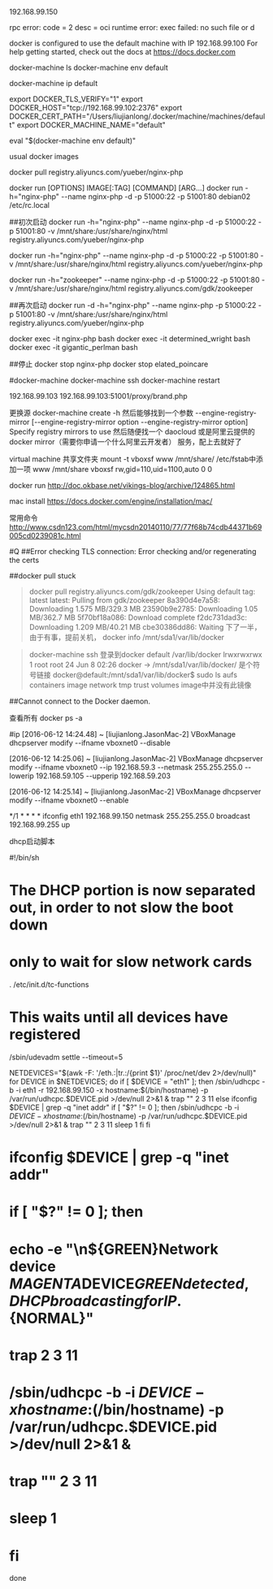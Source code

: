 192.168.99.150

rpc error: code = 2 desc = oci runtime error: exec failed: no such file or d

docker is configured to use the default machine with IP 192.168.99.100
For help getting started, check out the docs at https://docs.docker.com

docker-machine ls
docker-machine env default

docker-machine ip default

export DOCKER_TLS_VERIFY="1"
export DOCKER_HOST="tcp://192.168.99.102:2376"
export DOCKER_CERT_PATH="/Users/liujianlong/.docker/machine/machines/default"
export DOCKER_MACHINE_NAME="default"

eval "$(docker-machine env default)"

usual
docker images



docker pull registry.aliyuncs.com/yueber/nginx-php

docker run [OPTIONS] IMAGE[:TAG] [COMMAND] [ARG...]
docker run -h="nginx-php" --name nginx-php -d -p 51000:22 -p 51001:80 debian02 /etc/rc.local 

##初次启动
docker run -h="nginx-php" --name nginx-php -d -p 51000:22 -p 51001:80 -v /mnt/share:/usr/share/nginx/html registry.aliyuncs.com/yueber/nginx-php

docker run -h="nginx-php" --name nginx-php -d -p 51000:22 -p 51001:80 -v /mnt/share:/usr/share/nginx/html registry.aliyuncs.com/yueber/nginx-php

docker run -h="zookeeper" --name nginx-php -d -p 51000:22 -p 51001:80 -v /mnt/share:/usr/share/nginx/html registry.aliyuncs.com/gdk/zookeeper


##再次启动
docker run -d -h="nginx-php" --name nginx-php -p 51000:22 -p 51001:80 -v /mnt/share:/usr/share/nginx/html registry.aliyuncs.com/yueber/nginx-php



docker exec -it nginx-php bash
docker exec -it determined_wright bash
docker exec -it gigantic_perlman bash

##停止
docker stop nginx-php
docker stop elated_poincare

#docker-machine
docker-machine ssh
docker-machine restart

192.168.99.103
192.168.99.103:51001/proxy/brand.php

更换源
docker-machine create -h
然后能够找到一个参数 --engine-registry-mirror [--engine-registry-mirror option --engine-registry-mirror option] Specify registry mirrors to use
然后随便找一个 daocloud 或是阿里云提供的 docker mirror（需要你申请一个什么阿里云开发者） 服务，配上去就好了


virtual machine 共享文件夹
mount -t vboxsf www /mnt/share/
/etc/fstab中添加一项
www /mnt/share vboxsf rw,gid=110,uid=1100,auto 0 0


docker run
http://doc.okbase.net/vikings-blog/archive/124865.html


mac install
https://docs.docker.com/engine/installation/mac/

常用命令
http://www.csdn123.com/html/mycsdn20140110/77/77f68b74cdb44371b69005cd0239081c.html


#Q
##Error checking TLS connection: Error checking and/or regenerating the certs

##docker pull stuck

>docker pull registry.aliyuncs.com/gdk/zookeeper
Using default tag: latest
latest: Pulling from gdk/zookeeper
8a390d4e7a58: Downloading 1.575 MB/329.3 MB
23590b9e2785: Downloading  1.05 MB/362.7 MB
5f70bf18a086: Download complete
f2dc731dad3c: Downloading 1.209 MB/40.21 MB
cbe30386dd86: Waiting
下了一半，由于有事，提前关机，
>docker info
/mnt/sda1/var/lib/docker

>docker-machine ssh
登录到docker default
/var/lib/docker
lrwxrwxrwx    1 root     root            24 Jun  8 02:26 docker -> /mnt/sda1/var/lib/docker/
是个符号链接
docker@default:/mnt/sda1/var/lib/docker$ sudo ls
aufs        containers  image       network     tmp         trust       volumes
image中并没有此镜像


##Cannot connect to the Docker daemon.






查看所有
docker ps -a





#ip
[2016-06-12 14:24.48]  ~
[liujianlong.JasonMac-2]  VBoxManage dhcpserver modify --ifname vboxnet0 --disable

[2016-06-12 14:25.06]  ~
[liujianlong.JasonMac-2]  VBoxManage dhcpserver modify --ifname vboxnet0 --ip 192.168.59.3 --netmask 255.255.255.0 --lowerip 192.168.59.105 --upperip 192.168.59.203

[2016-06-12 14:25.14]  ~
[liujianlong.JasonMac-2]  VBoxManage dhcpserver modify --ifname vboxnet0 --enable


*/1 * * * * ifconfig eth1 192.168.99.150 netmask 255.255.255.0 broadcast 192.168.99.255 up

dhcp启动脚本





#!/bin/sh
# The DHCP portion is now separated out, in order to not slow the boot down
# only to wait for slow network cards
. /etc/init.d/tc-functions

# This waits until all devices have registered
/sbin/udevadm settle --timeout=5

NETDEVICES="$(awk -F: '/eth.:|tr.:/{print $1}' /proc/net/dev 2>/dev/null)"
for DEVICE in $NETDEVICES; do
        if [ $DEVICE = "eth1" ]; then
                /sbin/udhcpc -b -i eth1 -r 192.168.99.150 -x hostname:$(/bin/hostname) -p /var/run/udhcpc.$DEVICE.pid >/dev/null 2>&1 &
                trap "" 2 3 11
        else
                ifconfig $DEVICE | grep -q "inet addr"
                if [ "$?" != 0 ]; then
                        /sbin/udhcpc -b -i $DEVICE -x hostname:$(/bin/hostname) -p /var/run/udhcpc.$DEVICE.pid >/dev/null 2>&1 &
                        trap "" 2 3 11
                        sleep 1
                fi
        fi
#  ifconfig $DEVICE | grep -q "inet addr"
#  if [ "$?" != 0 ]; then
#   echo -e "\n${GREEN}Network device ${MAGENTA}$DEVICE${GREEN} detected, DHCP broadcasting for IP.${NORMAL}"
#    trap 2 3 11
#    /sbin/udhcpc -b -i $DEVICE -x hostname:$(/bin/hostname) -p /var/run/udhcpc.$DEVICE.pid >/dev/null 2>&1 &
#    trap "" 2 3 11
#    sleep 1
#  fi
done













